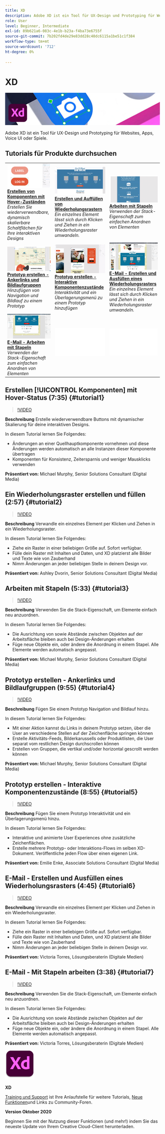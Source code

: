 ```yaml
---
title: XD
description: Adobe XD ist ein Tool für UX-Design und Prototyping für Websites, Apps, Voice UI oder Spiele
role: User
level: Beginner, Intermediate
exl-id: 89b621a6-083c-4e1b-b23a-f4ba73e6755f
source-git-commit: 7b202fd4de29e83dd28c40dc6115a1be51c1f384
workflow-type: tm+mt
source-wordcount: '712'
ht-degree: 0%

---
```


# XD

![Tutorial Hero Image](../assets/XD.jpg)

Adobe XD ist ein Tool für UX-Design und Prototyping für Websites, Apps, Voice UI oder Spiele.

## Tutorials für Produkte durchsuchen

<table style="table-layout:fixed">
<tr>
 <td>
   <a href="xd.md#tutorial1">
      <img alt="Erstellen von Komponenten mit Hover-Zuständen" src="../assets/Xd_hoverstates_components_thumbnail.jpg" />
   </a>
    <div>
   <a href="xd.md#tutorial1"><strong>Erstellen von Komponenten mit Hover-Zuständen</strong></a>
    </div>
    <em>Erstellen Sie wiederverwendbare, dynamisch skalierbare Schaltflächen für Ihre interaktiven Designs</em>
    <br>
  </td>
  <td>
    <a href="xd.md#tutorial2">
        <img alt="Erstellen und Auffüllen von Wiederholungsrastern" src="../assets/XD_repeatgrid_thumbnail.jpg" />
    </a>
    <div>
    <a href="xd.md#tutorial2"><strong>Erstellen und Auffüllen von Wiederholungsrastern</strong></a>
    </div>
    <em>Ein einzelnes Element lässt sich durch Klicken und Ziehen in ein Wiederholungsraster umwandeln.</em>
    <br>
  </td>
  <td>
   <a href="xd.md#tutorial3">
      <img alt="Arbeiten mit Stapeln" src="../assets/xd_Stacks_thumbnail.jpg" />
   </a>
    <div>
    <a href="xd.md#tutorial3"><strong>Arbeiten mit Stapeln</strong></a>
    </div>
    <em>Verwenden der Stack-Eigenschaft zum einfachen Anordnen von Elementen</em>
    <br>
  </td>
</tr>
<tr>
 <td>
    <a href="xd.md#tutorial4">
        <img alt="Prototyp erstellen - Ankerlinks und Bildlaufgruppen" src="../assets/XD_Scrolls_Thumbnail_Murphy.jpg" />
    </a>
    <div>
    <a href="xd.md#tutorial4"><strong>Prototyp erstellen - Ankerlinks und Bildlaufgruppen</strong></a>
    </div>
    <em>Hinzufügen von Navigation und Bildlauf zu einem Prototyp</em>
    <br>
  </td>
  <td>
    <a href="xd.md#tutorial5">
        <img alt="Prototyp erstellen - Interaktive Komponentenzustände" src="../assets/XD_interactiveprototypes_enke.jpg" />
    </a>
    <div>
    <a href="xd.md#tutorial5"><strong>Prototyp erstellen - Interaktive Komponentenzustände</strong></a>
    </div>
    <em>Interaktivität und ein Überlagerungsmenü zu einem Prototyp hinzufügen</em>
    <br>
  </td>
  <td>
   <a href="xd.md#tutorial6">
      <img alt="E-Mail - Erstellen und Ausfüllen eines Wiederholungsrasters" src="../assets/xd_repeat_torres.jpg" />
   </a>
    <div>
   <a href="xd.md#tutorial7"><strong>E-Mail - Erstellen und Ausfüllen eines Wiederholungsrasters</strong></a>
    </div>
    <em>Ein einzelnes Element lässt sich durch Klicken und Ziehen in ein Wiederholungsraster umwandeln.</em>
    <br>
  </td>
</tr>
<tr>
 <td>
    <a href="xd.md#tutorial7">
        <img alt="E-Mail - Arbeiten mit Stapeln" src="../assets/xd_stacks_torres.jpg" />
    </a>
    <div>
    <a href="xd.md#tutorial7"><strong>E-Mail - Arbeiten mit Stapeln</strong></a>
    </div>
    <em>Verwenden der Stack-Eigenschaft zum einfachen Anordnen von Elementen</em>
    <br>
  </td>
  <td>
    <img alt="Spacer" src="../assets/Whitespacer.png" />
    <div>
    <br>
  </td>
  <td>
    <img alt="Spacer" src="../assets/Whitespacer.png" />
    <div>
    <br>
  </td>
</tr>
</table>

## Erstellen [!UICONTROL Komponenten] mit Hover-Status (7:35) {#tutorial1}

>[!VIDEO](https://video.tv.adobe.com/v/326874?hidetitle=true)

**Beschreibung**
Erstelle wiederverwendbare Buttons mit dynamischer Skalierung für deine interaktiven Designs.

In diesem Tutorial lernen Sie Folgendes:
* Änderungen an einer Quellhauptkomponente vornehmen und diese Änderungen werden automatisch an alle Instanzen dieser Komponente übertragen
* Komponenten für Konsistenz, Zeitersparnis und weniger Mausklicks verwenden

**Präsentiert von:**
Michael Murphy, Senior Solutions Consultant (Digital Media)

## Ein Wiederholungsraster erstellen und füllen (2:57) {#tutorial2}

>[!VIDEO](https://video.tv.adobe.com/v/326955?hidetitle=true)

**Beschreibung**
Verwandle ein einzelnes Element per Klicken und Ziehen in ein Wiederholungsraster.

In diesem Tutorial lernen Sie Folgendes:
* Ziehe ein Raster in einer beliebigen Größe auf. Sofort verfügbar.
* Fülle dein Raster mit Inhalten und Daten, und XD platzierst alle Bilder und Texte wie von Zauberhand
* Nimm Änderungen an jeder beliebigen Stelle in deinem Design vor.

**Präsentiert von:**
Ashley Dvorin, Senior Solutions Consultant (Digital Media)

## Arbeiten mit Stapeln (5:33) {#tutorial3}

>[!VIDEO](https://video.tv.adobe.com/v/326956?hidetitle=true)

**Beschreibung**
Verwenden Sie die Stack-Eigenschaft, um Elemente einfach neu anzuordnen.

In diesem Tutorial lernen Sie Folgendes:
* Die Ausrichtung von sowie Abstände zwischen Objekten auf der Arbeitsfläche bleiben auch bei Design-Änderungen erhalten
* Füge neue Objekte ein, oder ändere die Anordnung in einem Stapel. Alle Elemente werden automatisch angepasst.

**Präsentiert von:**
Michael Murphy, Senior Solutions Consultant (Digital Media)

## Prototyp erstellen - Ankerlinks und Bildlaufgruppen (9:55) {#tutorial4}

>[!VIDEO](https://video.tv.adobe.com/v/326957?hidetitle=true)

**Beschreibung**
Fügen Sie einem Prototyp Navigation und Bildlauf hinzu.

In diesem Tutorial lernen Sie Folgendes:
* Mit einer Aktion kannst du Links in deinem Prototyp setzen, über die User an verschiedene Stellen auf der Zeichenfläche springen können
* Erstelle Aktivitäts-Feeds, Bilderkarussells oder Produktlisten, die User separat vom restlichen Design durchscrollen können
* Erstellen von Gruppen, die vertikal und/oder horizontal gescrollt werden können

**Präsentiert von:**
Michael Murphy, Senior Solutions Consultant (Digital Media)

## Prototyp erstellen - Interaktive Komponentenzustände (8:55) {#tutorial5}

>[!VIDEO](https://video.tv.adobe.com/v/326958?hidetitle=true)

**Beschreibung**
Fügen Sie einem Prototyp Interaktivität und ein Überlagerungsmenü hinzu.

In diesem Tutorial lernen Sie Folgendes:
* Interaktive und animierte User Experiences ohne zusätzliche Zeichenflächen.
* Erstelle mehrere Prototyp- oder Interaktions-Flows im selben XD-Dokument. Veröffentliche jeden Flow über einen eigenen Link.

**Präsentiert von:**
Emilie Enke, Associate Solutions Consultant (Digital Media)

## E-Mail - Erstellen und Ausfüllen eines Wiederholungsrasters (4:45) {#tutorial6}

>[!VIDEO](https://video.tv.adobe.com/v/326775?hidetitle=true)

**Beschreibung**
Verwandle ein einzelnes Element per Klicken und Ziehen in ein Wiederholungsraster.

In diesem Tutorial lernen Sie Folgendes:
* Ziehe ein Raster in einer beliebigen Größe auf. Sofort verfügbar.
* Fülle dein Raster mit Inhalten und Daten, und XD platzierst alle Bilder und Texte wie von Zauberhand
* Nimm Änderungen an jeder beliebigen Stelle in deinem Design vor.

**Präsentiert von:**
Victoria Torres, Lösungsberaterin (Digitale Medien)

## E-Mail - Mit Stapeln arbeiten (3:38) {#tutorial7}

>[!VIDEO](https://video.tv.adobe.com/v/326759?hidetitle=true)

**Beschreibung**
Verwenden Sie die Stack-Eigenschaft, um Elemente einfach neu anzuordnen.

In diesem Tutorial lernen Sie Folgendes:
* Die Ausrichtung von sowie Abstände zwischen Objekten auf der Arbeitsfläche bleiben auch bei Design-Änderungen erhalten
* Füge neue Objekte ein, oder ändere die Anordnung in einem Stapel. Alle Elemente werden automatisch angepasst.

**Präsentiert von:**
Victoria Torres, Lösungsberaterin (Digitale Medien)

![XD Logo](../assets/xd_appicon_96.png)

**XD**

[Training und Support](https://helpx.adobe.com/support/xd.html) ist Ihre Anlaufstelle für weitere Tutorials, [Neue Funktionen](https://helpx.adobe.com/xd/user-guide.html/xd/help/whats-new.ug.html)und Links zu Community-Foren.

**Version Oktober 2020**

Beginnen Sie mit der Nutzung dieser Funktionen (und mehr!) indem Sie das neueste Update von Ihrem Creative Cloud-Client herunterladen.
